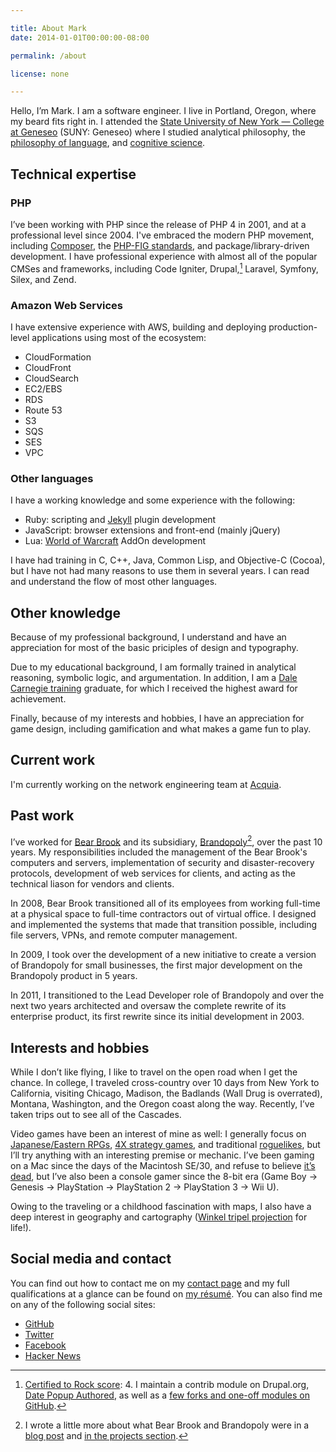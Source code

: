 ```yaml
---

title: About Mark
date: 2014-01-01T00:00:00-08:00

permalink: /about

license: none

---
```

Hello, I’m Mark. I am a software engineer. I live in Portland, Oregon, where my beard fits right in. I attended the [State University of New York — College at Geneseo][1] (SUNY: Geneseo) where I studied analytical philosophy, the [philosophy of language][2], and [cognitive science][3].

## Technical expertise

### PHP

I’ve been working with PHP since the release of PHP 4 in 2001, and at a professional level since 2004. I've embraced the modern PHP movement, including [Composer][4], the [PHP-FIG standards][5], and package/library-driven development. I have professional experience with almost all of the popular CMSes and frameworks, including Code Igniter, Drupal,[^1] Laravel, Symfony, Silex, and Zend.

### Amazon Web Services

I have extensive experience with AWS, building and deploying production-level applications using most of the ecosystem:

* CloudFormation
* CloudFront
* CloudSearch
* EC2/EBS
* RDS
* Route 53
* S3
* SQS
* SES
* VPC

### Other languages

I have a working knowledge and some experience with the following:

* Ruby: scripting and [Jekyll][6] plugin development
* JavaScript: browser extensions and front-end (mainly jQuery)
* Lua: [World of Warcraft][7] AddOn development

I have had training in C, C++, Java, Common Lisp, and Objective-C (Cocoa), but I have not had many reasons to use them in several years. I can read and understand the flow of most other languages.

## Other knowledge

Because of my professional background, I understand and have an appreciation for most of the basic priciples of design and typography.

Due to my educational background, I am formally trained in analytical reasoning, symbolic logic, and argumentation. In addition, I am a [Dale Carnegie training][8] graduate, for which I received the highest award for achievement.

Finally, because of my interests and hobbies, I have an appreciation for game design, including gamification and what makes a game fun to play.

## Current work

I'm currently working on the network engineering team at [Acquia][9].

## Past work

I’ve worked for [Bear Brook][10] and its subsidiary, [Brandopoly][11][^2], over the past 10 years. My responsibilities included the management of the Bear Brook's computers and servers, implementation of security and disaster-recovery protocols, development of web services for clients, and acting as the technical liason for vendors and clients.

In 2008, Bear Brook transitioned all of its employees from working full-time at a physical space to full-time contractors out of virtual office. I designed and implemented the systems that made that transition possible, including file servers, VPNs, and remote computer management.

In 2009, I took over the development of a new initiative to create a version of Brandopoly for small businesses, the first major development on the Brandopoly product in 5 years.

In 2011, I transitioned to the Lead Developer role of Brandopoly and over the next two years architected and oversaw the complete rewrite of its enterprise product, its first rewrite since its initial development in 2003.

## Interests and hobbies

While I don’t like flying, I like to travel on the open road when I get the chance. In college, I traveled cross-country over 10 days from New York to California, visiting Chicago, Madison, the Badlands (Wall Drug is overrated), Montana, Washington, and the Oregon coast along the way. Recently, I’ve taken trips out to see all of the Cascades.

Video games have been an interest of mine as well: I generally focus on [Japanese/Eastern RPGs][12], [4X strategy games][13], and traditional [roguelikes][14], but I’ll try anything with an interesting premise or mechanic. I’ve been gaming on a Mac since the days of the Macintosh SE/30, and refuse to believe [it’s dead][15], but I’ve also been a console gamer since the 8-bit era (Game Boy → Genesis → PlayStation → PlayStation 2 → PlayStation 3 → Wii U).

Owing to the traveling or a childhood fascination with maps, I also have a deep interest in geography and cartography ([Winkel tripel projection][16] for life!).

## Social media and contact

You can find out how to contact me on my [contact page][17] and my full qualifications at a glance can be found on [my résumé][18]. You can also find me on any of the following social sites:

* <a href="https://github.com/itafroma" rel="me">GitHub</a>
* <a href="https://twitter.com/itafroma" rel="me">Twitter</a>
* <a href="https://facebook.com/marktrapp" rel="me">Facebook</a>
* <a href="https://news.ycombinator.com/user?id=itafroma" rel="me">Hacker News</a>

[^1]: [Certified to Rock score][19]: 4. I maintain a contrib module on Drupal.org, [Date Popup Authored][20], as well as a [few forks and one-off modules on GitHub][21].
[^2]: I wrote a little more about what Bear Brook and Brandopoly were in a [blog post][22] and [in the projects section][11].

[1]: http://geneseo.edu "SUNY: Geneseo website"
[2]: http://en.wikipedia.org/wiki/Philosophy_of_language "Wikipedia article on the philosophy of language"
[3]: http://en.wikipedia.org/wiki/Cognitive_science "Wikipedia article on cognitive science"
[4]: http://getcomposer.org "Composer project website"
[5]: http://php-fig.org "PHP-FIG website"
[6]: http://jekyllrb.org "Jekyll project website"
[7]: http://us.battle.net/wow "World of Warcraft website"
[8]: http://www.dalecarnegie.com "Dale Carnegie Training website"
[9]: https://acquia.com "Acquia website"
[10]: http://bearbrook.com "Bear Brook website"
[11]: http://marktrapp.com/projects/brandopoly "My write-up on Brandopoly"
[12]: http://tvtropes.org/pmwiki/pmwiki.php/Main/EasternRPG "TVTropes entry on Eastern RPGs"
[13]: http://en.wikipedia.org/wiki/4X "Wikipedia article on the 4X strategy genre"
[14]: http://en.wikipedia.org/wiki/Roguelike "Wikipedia article on Roguelikes"
[15]: http://kotaku.com/5907490/mac-gaming-became-a-little-less-dead-today "Mac Gaming Became A Little Less Dead Today"
[16]: http://en.wikipedia.org/wiki/Winkel_tripel_projection "Wikipedia article on the Winkel tripel projection"
[17]: http://marktrapp.com/contact "Contact page"
[18]: http://marktrapp.com/about/resume "My résumé"
[19]: http://certifiedtorock.com/u/212019 "Certified to Rock profile page"
[20]: http://drupal.org/project/date_popup_authored "Date Popup Authored project page"
[21]: https://github.com/search?q=%40itafroma+drupal- "My Drupal modules on GitHub"
[22]: http://marktrapp.com/blog/2014/01/02/end-of-an-era/ "The end of an era"
